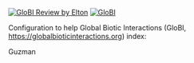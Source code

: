 [![GloBI Review by Elton](../../actions/workflows/review.yml/badge.svg)](../../actions/workflows/review.yml) [![GloBI](https://api.globalbioticinteractions.org/interaction.svg?accordingTo=globi:globalbioticinteractions/guzman2022&refutes=true&refutes=false)](https://globalbioticinteractions.org/?accordingTo=globi:globalbioticinteractions/guzman2022)

Configuration to help Global Biotic Interactions (GloBI, https://globalbioticinteractions.org) index: 

Guzman